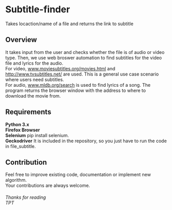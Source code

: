 # Subtitle-finder
Takes locaction/name of a file and returns the link to subtitle

## Overview
It takes input from the user and checks whether the file is of audio or video type. Then, we use web broswer automation to find subtitles for the video file and lyrics for the audio.</br>
For video, www.moviesubtitles.org/movies.html and http://www.tvsubtitles.net/ are used. This is a general use case scenario where users need subtitles.</br>
For audio, www.mldb.org/search is used to find lyrics of a song.
The program returns the browser window with the address to where to download the movie from.

## Requirements
**Python 3.x**</br>
**Firefox Browser**</br>
**Selenium** pip install selenium.</br>
**Geckodriver** It is included in the repository, so you just have to run the code in file_subtitle.</br>

## Contribution
Feel free to improve existing code, documentation or implement new algorithm.</br>
Your contributions are always welcome.

###### Thanks for reading</br>TPT
